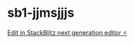 # sb1-jjmsjjjs

[Edit in StackBlitz next generation editor ⚡️](https://stackblitz.com/~/github.com/Saikat-slays/sb1-jjmsjjjs)